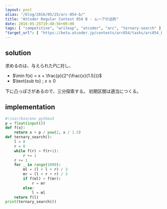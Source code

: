 ```yaml
---
layout: post
alias: "/blog/2016/05/25/arc-054-b/"
title: "AtCoder Regular Contest 054 B - ムーアの法則"
date: 2016-05-25T19:40:56+09:00
tags: [ "competitive", "writeup", "atcoder", "arc", "ternary-search" ]
"target_url": [ "https://beta.atcoder.jp/contests/arc054/tasks/arc054_b" ]
---
```


## solution

求めるのは、与えられた$P$に対し、

-   $\min f(x) = x + \frac{p}{2^{\frac{x}{1.5}}}$
-   $\text{sub to} \; $x \ge 0$

下に凸っぽさがあるので、三分探索する。
初期区間は適当につくる。

## implementation

``` python
#!/usr/bin/env python3
p = float(input())
def f(x):
    return x + p / pow(2, x / 1.5)
def ternary_search():
    l = 0
    r = 0
    while f(r) > f(r+1):
        r += 1
    r += 1
    for _ in range(1000):
        ml = (l + l + r) / 3
        mr = (l + r + r) / 3
        if f(ml) < f(mr):
            r = mr
        else:
            l = ml
    return f(l)
print(ternary_search())
```
